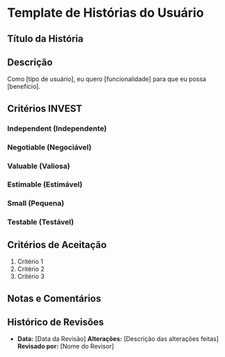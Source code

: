 # Template de Histórias do Usuário

## Título da História
<!-- Um título breve e descritivo para a história do usuário -->

## Descrição
Como [tipo de usuário], eu quero [funcionalidade] para que eu possa [benefício].

## Critérios INVEST

### Independent (Independente)
<!-- Explique como essa história é independente ou descreva as dependências que ela possui -->

### Negotiable (Negociável)
<!-- Indique se a história está aberta para negociação e discussões -->

### Valuable (Valiosa)
<!-- Descreva o valor que essa história entrega ao usuário ou ao cliente -->

### Estimable (Estimável)
<!-- Indique se é possível estimar o esforço necessário para completar essa história -->

### Small (Pequena)
<!-- Certifique-se de que a história é pequena o suficiente para ser completada em um sprint -->

### Testable (Testável)
<!-- Liste os critérios de aceitação que permitem testar se a história foi implementada corretamente -->

## Critérios de Aceitação
<!-- Defina critérios claros e objetivos para aceitar a história -->
1. Critério 1
2. Critério 2
3. Critério 3

## Notas e Comentários
<!-- Espaço para adicionar qualquer informação adicional, notas ou comentários relevantes -->

## Histórico de Revisões
<!-- Registre alterações e revisões feitas na história -->
- **Data:** [Data da Revisão]
  **Alterações:** [Descrição das alterações feitas]
  **Revisado por:** [Nome do Revisor]
